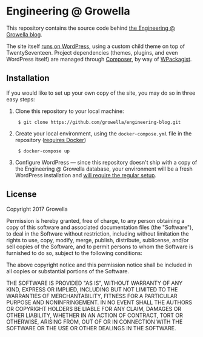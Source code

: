 # Engineering @ Growella

This repository contains the source code behind [the Engineering @ Growella blog](https://engineering.growella.com).

The site itself [runs on WordPress](https://wordpress.org), using a custom child theme on top of TwentySeventeen. Project dependencies (themes, plugins, and even WordPress itself) are managed through [Composer](https://getcomposer.org), by way of [WPackagist](https://wpackagist.org/).


## Installation

If you would like to set up your own copy of the site, you may do so in three easy steps:

1. Clone this repository to your local machine:

		$ git clone https://github.com/growella/engineering-blog.git

2. Create your local environment, using the `docker-compose.yml` file in the repository ([requires Docker](https://www.docker.com/))

		$ docker-compose up

3. Configure WordPress — since this repository doesn't ship with a copy of the Engineering @ Growella database, your environment will be a fresh WordPress installation and [will require the regular setup](https://codex.wordpress.org/Installing_WordPress#Famous_5-Minute_Install).


## License

Copyright 2017 Growella

Permission is hereby granted, free of charge, to any person obtaining a copy of this software and associated documentation files (the "Software"), to deal in the Software without restriction, including without limitation the rights to use, copy, modify, merge, publish, distribute, sublicense, and/or sell copies of the Software, and to permit persons to whom the Software is furnished to do so, subject to the following conditions:

The above copyright notice and this permission notice shall be included in all copies or substantial portions of the Software.

THE SOFTWARE IS PROVIDED "AS IS", WITHOUT WARRANTY OF ANY KIND, EXPRESS OR IMPLIED, INCLUDING BUT NOT LIMITED TO THE WARRANTIES OF MERCHANTABILITY, FITNESS FOR A PARTICULAR PURPOSE AND NONINFRINGEMENT. IN NO EVENT SHALL THE AUTHORS OR COPYRIGHT HOLDERS BE LIABLE FOR ANY CLAIM, DAMAGES OR OTHER LIABILITY, WHETHER IN AN ACTION OF CONTRACT, TORT OR OTHERWISE, ARISING FROM, OUT OF OR IN CONNECTION WITH THE SOFTWARE OR THE USE OR OTHER DEALINGS IN THE SOFTWARE.